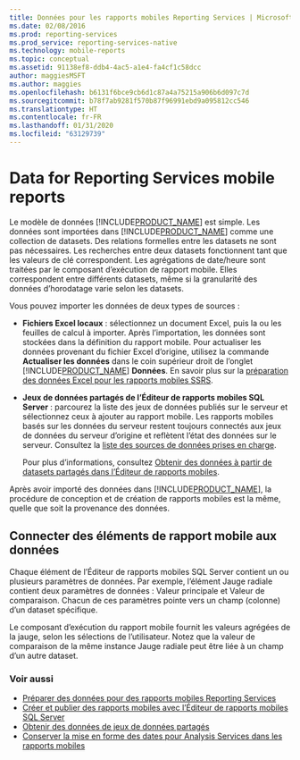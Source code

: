 ```yaml
---
title: Données pour les rapports mobiles Reporting Services | Microsoft Docs
ms.date: 02/08/2016
ms.prod: reporting-services
ms.prod_service: reporting-services-native
ms.technology: mobile-reports
ms.topic: conceptual
ms.assetid: 91138ef8-ddb4-4ac5-a1e4-fa4cf1c58dcc
author: maggiesMSFT
ms.author: maggies
ms.openlocfilehash: b6131f6bce9cb6d1c87a4a75215a906b6d097c7d
ms.sourcegitcommit: b78f7ab9281f570b87f96991ebd9a095812cc546
ms.translationtype: HT
ms.contentlocale: fr-FR
ms.lasthandoff: 01/31/2020
ms.locfileid: "63129739"
---
```

# <a name="data-for-reporting-services-mobile-reports"></a>Data for Reporting Services mobile reports
Le modèle de données [!INCLUDE[PRODUCT_NAME](../../includes/ss-mobilereptpub-long.md)] est simple. Les données sont importées dans [!INCLUDE[PRODUCT_NAME](../../includes/ss-mobilereptpub-short.md)] comme une collection de datasets. Des relations formelles entre les datasets ne sont pas nécessaires. Les recherches entre deux datasets fonctionnent tant que les valeurs de clé correspondent. Les agrégations de date/heure sont traitées par le composant d’exécution de rapport mobile. Elles correspondent entre différents datasets, même si la granularité des données d’horodatage varie selon les datasets.   
  
Vous pouvez importer les données de deux types de sources :   
  
* **Fichiers Excel locaux** : sélectionnez un document Excel, puis la ou les feuilles de calcul à importer. Après l’importation, les données sont stockées dans la définition du rapport mobile. Pour actualiser les données provenant du fichier Excel d’origine, utilisez la commande **Actualiser les données** dans le coin supérieur droit de l’onglet [!INCLUDE[PRODUCT_NAME](../../includes/ss-mobilereptpub-short.md)] **Données**. En savoir plus sur la [préparation des données Excel pour les rapports mobiles SSRS](../../reporting-services/mobile-reports/prepare-excel-data-for-reporting-services-mobile-reports.md).  
  
* **Jeux de données partagés de l’Éditeur de rapports mobiles SQL Server** : parcourez la liste des jeux de données publiés sur le serveur et sélectionnez ceux à ajouter au rapport mobile. Les rapports mobiles basés sur les données du serveur restent toujours connectés aux jeux de données du serveur d’origine et reflètent l’état des données sur le serveur. Consultez la [liste des sources de données prises en charge](../report-data/data-sources-supported-by-reporting-services-ssrs.md).   
  
  Pour plus d’informations, consultez [Obtenir des données à partir de datasets partagés dans l’Éditeur de rapports mobiles](../../reporting-services/mobile-reports/get-data-from-shared-datasets-in-reporting-services-mobile-reports.md).  
  
Après avoir importé des données dans [!INCLUDE[PRODUCT_NAME](../../includes/ss-mobilereptpub-short.md)], la procédure de conception et de création de rapports mobiles est la même, quelle que soit la provenance des données.   
  
## <a name="connect-mobile-report-elements-to-data"></a>Connecter des éléments de rapport mobile aux données ##  
  
Chaque élément de l’Éditeur de rapports mobiles SQL Server contient un ou plusieurs paramètres de données. Par exemple, l’élément Jauge radiale contient deux paramètres de données : Valeur principale et Valeur de comparaison. Chacun de ces paramètres pointe vers un champ (colonne) d’un dataset spécifique.   
  
Le composant d’exécution du rapport mobile fournit les valeurs agrégées de la jauge, selon les sélections de l’utilisateur. Notez que la valeur de comparaison de la même instance Jauge radiale peut être liée à un champ d’un autre dataset.   
  
### <a name="see-also"></a>Voir aussi  
-  [Préparer des données pour des rapports mobiles Reporting Services](../../reporting-services/mobile-reports/prepare-data-for-reporting-services-mobile-reports.md)
- [Créer et publier des rapports mobiles avec l’Éditeur de rapports mobiles SQL Server](../../reporting-services/mobile-reports/create-mobile-reports-with-sql-server-mobile-report-publisher.md)  
- [Obtenir des données de jeux de données partagés](../../reporting-services/mobile-reports/get-data-from-shared-datasets-in-reporting-services-mobile-reports.md)
- [Conserver la mise en forme des dates pour Analysis Services dans les rapports mobiles](../../reporting-services/mobile-reports/retain-date-formatting-for-analysis-services-in-mobile-reports.md) 
  
  

